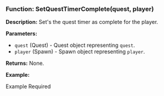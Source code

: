 ### Function: SetQuestTimerComplete(quest, player)

**Description:**
Set's the quest timer as complete for the player.

**Parameters:**
- `quest` (Quest) - Quest object representing `quest`.
- `player` (Spawn) - Spawn object representing `player`.

**Returns:** None.

**Example:**

Example Required
